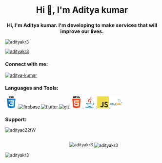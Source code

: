
<h1 align="center">Hi 👋, I'm Aditya kumar</h1>
<h3 align="center">Hi, I'm Aditya kumar. I'm developing to make services that will improve our lives.</h3>
<p align="left"> <img src="https://komarev.com/ghpvc/?username=adityakr3&label=Profile%20views&color=0e75b6&style=flat" alt="adityakr3" /> </p>

<p align="left"> <a href="https://github.com/ryo-ma/github-profile-trophy"><img src="https://github-profile-trophy.vercel.app/?username=adityakr3" alt="adityakr3" /></a> </p>

<h3 align="left">Connect with me:</h3>
<p align="left">
<a href="https://linkedin.com/in/aditya-kumar" target="blank"><img align="center" src="https://raw.githubusercontent.com/rahuldkjain/github-profile-readme-generator/master/src/images/icons/Social/linked-in-alt.svg" alt="aditya-kumar" height="30" width="40" /></a>
</p>

<h3 align="left">Languages and Tools:</h3>
<p align="left"> <a href="https://www.w3schools.com/css/" target="_blank" rel="noreferrer"> <img src="https://raw.githubusercontent.com/devicons/devicon/master/icons/css3/css3-original-wordmark.svg" alt="css3" width="40" height="40"/> </a> <a href="https://firebase.google.com/" target="_blank" rel="noreferrer"> <img src="https://www.vectorlogo.zone/logos/firebase/firebase-icon.svg" alt="firebase" width="40" height="40"/> </a> <a href="https://flutter.dev" target="_blank" rel="noreferrer"> <img src="https://www.vectorlogo.zone/logos/flutterio/flutterio-icon.svg" alt="flutter" width="40" height="40"/> </a> <a href="https://git-scm.com/" target="_blank" rel="noreferrer"> <img src="https://www.vectorlogo.zone/logos/git-scm/git-scm-icon.svg" alt="git" width="40" height="40"/> </a> <a href="https://www.w3.org/html/" target="_blank" rel="noreferrer"> <img src="https://raw.githubusercontent.com/devicons/devicon/master/icons/html5/html5-original-wordmark.svg" alt="html5" width="40" height="40"/> </a> <a href="https://www.java.com" target="_blank" rel="noreferrer"> <img src="https://raw.githubusercontent.com/devicons/devicon/master/icons/java/java-original.svg" alt="java" width="40" height="40"/> </a> <a href="https://developer.mozilla.org/en-US/docs/Web/JavaScript" target="_blank" rel="noreferrer"> <img src="https://raw.githubusercontent.com/devicons/devicon/master/icons/javascript/javascript-original.svg" alt="javascript" width="40" height="40"/> </a> <a href="https://www.mysql.com/" target="_blank" rel="noreferrer"> <img src="https://raw.githubusercontent.com/devicons/devicon/master/icons/mysql/mysql-original-wordmark.svg" alt="mysql" width="40" height="40"/> </a> </p>

<h3 align="left">Support:</h3>
<p><a href="https://www.buymeacoffee.com/adityac22fW"> <img align="left" src="https://cdn.buymeacoffee.com/buttons/v2/default-yellow.png" height="50" width="210" alt="adityac22fW" /></a></p><br><br>

<p><img align="left" src="https://github-readme-stats.vercel.app/api/top-langs?username=adityakr3&show_icons=true&locale=en&layout=compact" alt="adityakr3" /></p>

<p>&nbsp;<img align="center" src="https://github-readme-stats.vercel.app/api?username=adityakr3&show_icons=true&locale=en" alt="adityakr3" /></p>

<p><img align="center" src="https://github-readme-streak-stats.herokuapp.com/?user=adityakr3&" alt="adityakr3" /></p>
